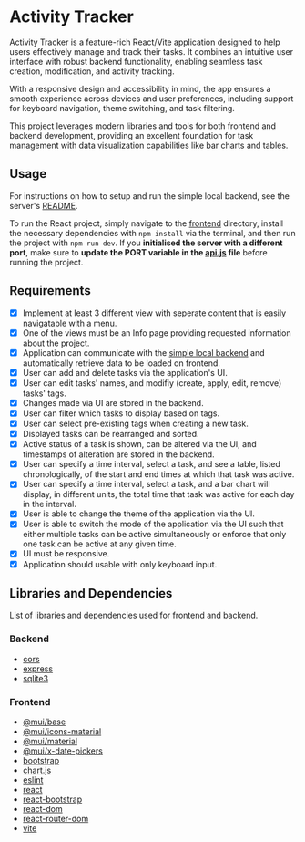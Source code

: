 # Activity Tracker
Activity Tracker is a feature-rich React/Vite application designed to help users effectively manage and track their tasks. It combines an intuitive user interface with robust backend functionality, enabling seamless task creation, modification, and activity tracking.  

With a responsive design and accessibility in mind, the app ensures a smooth experience across devices and user preferences, including support for keyboard navigation, theme switching, and task filtering.  

This project leverages modern libraries and tools for both frontend and backend development, providing an excellent foundation for task management with data visualization capabilities like bar charts and tables.  

## Usage

For instructions on how to setup and run the simple local backend, see the server's [README](https://github.com/YaKnee/activity-tracker/blob/main/server/README.txt).

To run the React project, simply navigate to the [frontend](https://github.com/YaKnee/activity-tracker/tree/main/frontend) directory, install the necessary dependencies with `npm install` via the terminal, and then run the project with `npm run dev`. If you __initialised the server with a different port__, make sure to __update the PORT variable in the [api.js](https://github.com/YaKnee/activity-tracker/blob/main/frontend/src/utils/api.js) file__ before running the project.


## Requirements
- [x] Implement at least 3 different view with seperate content that is easily navigatable with a menu.
- [x] One of the views must be an Info page providing requested information about the project.
- [x] Application can communicate with the [simple local backend](https://github.com/YaKnee/activity-tracker/blob/main/server/server.js) and automatically retrieve data to be loaded on frontend.
- [x] User can add and delete tasks via the application's UI.
- [x] User can edit tasks' names, and modifiy (create, apply, edit, remove) tasks' tags.
- [x] Changes made via UI are stored in the backend.
- [x] User can filter which tasks to display based on tags.
- [x] User can select pre-existing tags when creating a new task.
- [x] Displayed tasks can be rearranged and sorted.
- [x] Active status of a task is shown, can be altered via the UI, and timestamps of alteration are stored in the backend.
- [x] User can specify a time interval, select a task, and see a table, listed chronologically, of the start and end times at which that task was active.
- [x] User can specify a time interval, select a task, and a bar chart will display, in different units, the total time that task was active for each day in the interval.
- [x] User is able to change the theme of the application via the UI.
- [x] User is able to switch the mode of the application via the UI such that either multiple tasks can be active simultaneously or enforce that only one task can be active at any given time.
- [x] UI must be responsive.
- [x] Application should usable with only keyboard input.

## Libraries and Dependencies

List of libraries and dependencies used for frontend and backend.

### Backend
- [cors](https://www.npmjs.com/package/cors)
- [express](https://www.npmjs.com/package/express)
- [sqlite3](https://www.npmjs.com/package/sqlite3)

### Frontend
- [@mui/base](https://www.npmjs.com/package/@mui/base)
- [@mui/icons-material](https://www.npmjs.com/package/@mui/icons-material)
- [@mui/material](https://www.npmjs.com/package/@mui/material)
- [@mui/x-date-pickers](https://www.npmjs.com/package/@mui/x-date-pickers)
- [bootstrap](https://www.npmjs.com/package/bootstrap)
- [chart.js](https://www.npmjs.com/package/chartjs)
- [eslint](https://www.npmjs.com/package/eslint)
- [react](https://www.npmjs.com/package/react)
- [react-bootstrap](https://www.npmjs.com/package/react-bootstrap)
- [react-dom](https://www.npmjs.com/package/react-dom)
- [react-router-dom](https://www.npmjs.com/package/react-router-dom)
- [vite](https://www.npmjs.com/package/vite)
